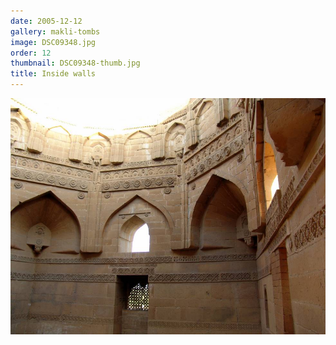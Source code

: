 ```yaml
---
date: 2005-12-12
gallery: makli-tombs
image: DSC09348.jpg
order: 12
thumbnail: DSC09348-thumb.jpg
title: Inside walls
---
```


![Inside walls](./DSC09348.jpg)